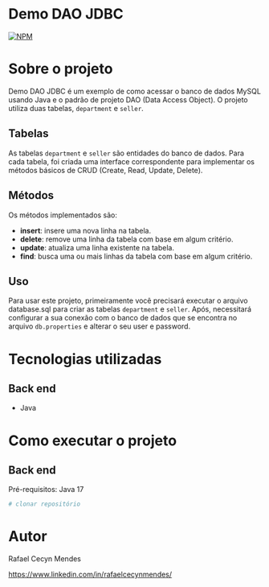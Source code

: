 # Demo DAO JDBC
[![NPM](https://img.shields.io/npm/l/react)](https://github.com/RafaelCecyn/demo-dao-jdbc/blob/main/LICENSE)  

# Sobre o projeto
Demo DAO JDBC é um exemplo de como acessar o banco de dados MySQL usando Java e o padrão de projeto DAO (Data Access Object). O projeto utiliza duas tabelas, `department` e `seller`.

## **Tabelas**

As tabelas `department` e `seller` são entidades do banco de dados. Para cada tabela, foi criada uma interface correspondente para implementar os métodos básicos de CRUD (Create, Read, Update, Delete).

## **Métodos**

Os métodos implementados são:

- **insert**: insere uma nova linha na tabela.
- **delete**: remove uma linha da tabela com base em algum critério.
- **update**: atualiza uma linha existente na tabela.
- **find**: busca uma ou mais linhas da tabela com base em algum critério.

## **Uso**

Para usar este projeto, primeiramente você precisará executar o arquivo database.sql para criar as tabelas `department` e `seller`.
Após, necessitará configurar a sua conexão com o banco de dados que se encontra no arquivo `db.properties` e alterar o seu user e password.

# Tecnologias utilizadas
## Back end
- Java

# Como executar o projeto

## Back end
Pré-requisitos: Java 17

```bash
# clonar repositório

```

# Autor

Rafael Cecyn Mendes

https://www.linkedin.com/in/rafaelcecynmendes/
